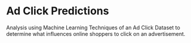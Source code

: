 # Ad Click Predictions

Analysis using Machine Learning Techniques of an Ad Click Dataset to determine what influences online shoppers to click on an advertisement.
